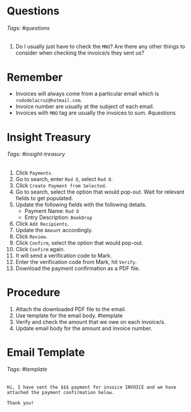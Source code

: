 # Questions
###### Tags: #questions 
1. Do I usually just have to check the `MNO`? Are there any other things to consider when checking the invoice/s they sent us?

# Remember
- Invoices will always come from a particular email which is `rododelacruz@hotmail.com`.
- Invoice number are usually at the subject of each email.
- Invoices with `MNO` tag are usually the invoices to sum. #questions 

# Insight Treasury
###### Tags: #insight-treasury 
1. Click `Payments`.
2. Go to search, enter `Rod O`, select `Rod O`.
3. Click `Create Payment from Selected`.
4. Go to search, select the option that would pop-out. Wait for relevant fields to get populated.
5. Update the following fields with the following details.
	- Payment Name: `Rod O`
	- Entry Description: `BookDrop`
6. Click `Add Recipients`.
7. Update the `Amount` accordingly.
8. Click `Review`. 
9. Click `Confirm`, select the option that would pop-out.
10. Click `Confirm` again.
11. It will send a verification code to Mark.
12. Enter the verification code from Mark, hit `Verify`.
13. Download the payment confirmation as a PDF file.


# Procedure
1. Attach the downloaded PDF file to the email.
2. Use template for the email body. #template 
3. Verify and check the amount that we owe on each invoice/s.
4. Update email body for the amount and invoice number.

# Email Template
###### Tags: #template 

```
Hi, I have sent the $$$ payment for invoice INVOICE and we have attached the payment confirmation below.

Thank you!
```
